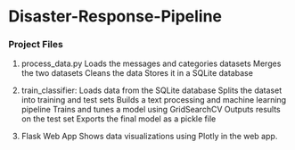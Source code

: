 # Disaster-Response-Pipeline


### Project Files
1. process_data.py
Loads the messages and categories datasets
Merges the two datasets
Cleans the data
Stores it in a SQLite database

2. train_classifier:
Loads data from the SQLite database
Splits the dataset into training and test sets
Builds a text processing and machine learning pipeline
Trains and tunes a model using GridSearchCV
Outputs results on the test set
Exports the final model as a pickle file

3. Flask Web App
Shows data visualizations using Plotly in the web app.


